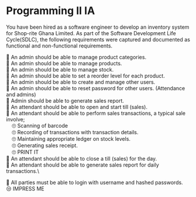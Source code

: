 # Programming II IA
You have been hired as a software engineer to develop an inventory system for Shop-rite Ghana Limited. As part of the Software Development Life Cycle(SDLC), the following requirements were captured and documented as functional and non-functional requirements. 

🎯 An admin should be able to manage product categories.\
🎯 An admin should be able to manage products.\
🎯 An admin should be able to manage stock.\
🤞 An admin should be able to set a reorder level for each product.\
🤞 An admin should be able to create and manage other users.\
🤞 An admin should be able to reset password for other users. (Attendance and admins)\
🤞  Admin should be able to generate sales report.\
🤞 An attendant should be able to open and start till (sales).\
🤞 An attendant should be able to perform sales transactions, a typical sale involve;\
    &nbsp;&nbsp;&nbsp;&nbsp;🙄 Scanning of barcode \
    &nbsp;&nbsp;&nbsp;&nbsp;🙄 Recording of transactions with transaction details. \
    &nbsp;&nbsp;&nbsp;&nbsp;🙄 Maintaining appropriate ledger on stock levels. \
    &nbsp;&nbsp;&nbsp;&nbsp;🙄 Generating sales receipt. \
    &nbsp;&nbsp;&nbsp;&nbsp;🙄 PRINT IT \
🤞 An attendant should be able to close a till (sales) for the day.\
🤞 An attendant should be able to generate sales report for daily transactions.\

🤞 All parties must be able to login with username and hashed passwords.\
😒 IMPRESS ME 
